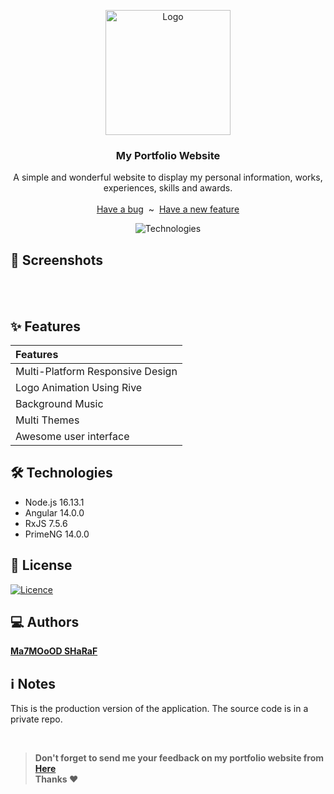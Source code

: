 <p align="center">
  <a href="https://flutter.io/">
    <img src="favicon.ico" alt="Logo" width=200 height=200>
  </a>
  <h3 align="center">My Portfolio Website</h3>
  <p align="center">
    A simple and wonderful website to display my personal information, works, experiences, skills and awards.
    <br>
    <br>
    <a href="https://github.com/MahmoudSharaf55/MahmoudSharaf55.github.io/issues/new" target="_blank">Have a bug</a>
    &nbsp~&nbsp
    <a href="https://github.com/MahmoudSharaf55/MahmoudSharaf55.github.io/issues/new" target="_blank">Have a new feature</a>
    <br>

<div align="center">

![Technologies](https://skillicons.dev/icons?i=angular,nodejs,reactivex,firebase,vercel)

</div>

  </p>
</p>

## 📱 Screenshots
<div align="center">
  <img src="https://imgur.com/NNArZyz.png" alt="">
  <img src="https://imgur.com/NVHk9hV.png" alt="">
  <img src="https://imgur.com/5YCJPoc.png" alt="">
  <img src="https://imgur.com/l502FcU.png" alt="">
  <img src="https://imgur.com/ppb4bdb.png" alt="">
</div>
<br>

## ✨ Features

|             **Features**           |
| :---------------------------------------------------- |
| Multi-Platform Responsive Design |
| Logo Animation Using Rive |
| Background Music |
| Multi Themes |
| Awesome user interface |

## 🛠️ Technologies

* Node.js 16.13.1
* Angular 14.0.0
* RxJS 7.5.6
* PrimeNG 14.0.0

## 🚩 License

[![Licence](https://img.shields.io/github/license/Ileriayo/markdown-badges?style=for-the-badge)](./LICENSE)

## 💻 Authors

[**Ma7MOoOD SHaRaF**](https://github.com/MahmoudSharaf55)

## ℹ️ Notes

This is the production version of the application. The source code is in a private repo.

<br>

> **Don't forget to send me your feedback on my portfolio website from <a href="https://sharaf.vercel.app/home/feedback" target="_blank">Here</a><br>Thanks ❤️**
